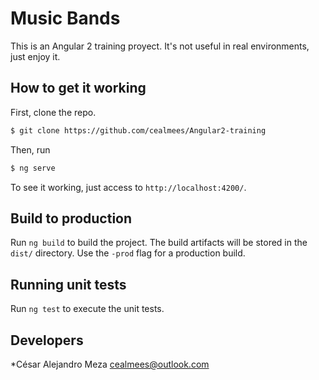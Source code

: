 # Music Bands

This is an Angular 2 training proyect. It's not useful in real environments, just enjoy it. 

## How to get it working

First, clone the repo.

```sh
$ git clone https://github.com/cealmees/Angular2-training
```

Then, run 

```sh
$ ng serve
``` 

To see it working, just access to `http://localhost:4200/`. 

## Build to production

Run `ng build` to build the project. The build artifacts will be stored in the `dist/` directory. Use the `-prod` flag for a production build.

## Running unit tests

Run `ng test` to execute the unit tests.

## Developers

*César Alejandro Meza <cealmees@outlook.com>